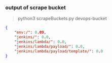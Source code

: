 ### output of scrape bucket

> python3 scrapeBuckets.py devops-bucket

```json
{
    "env:/": 0.09,
    "jenkins/": 0.0,
    "jenkins/lambda/": 0.0,
    "jenkins/lambda/payload/": 0.0,
    "jenkins/lambda/payload/template/": 0.0
}
```
